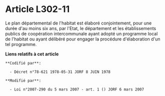 # Article L302-11

Le plan départemental de l'habitat est élaboré conjointement, pour une durée d'au moins six ans, par l'Etat, le département
et les établissements publics de coopération intercommunale ayant adopté un programme local de l'habitat ou ayant délibéré
pour engager la procédure d'élaboration d'un tel programme.

**Liens relatifs à cet article**

	**Codifié par**:

	  - Décret n°78-621 1978-05-31 JORF 8 JUIN 1978

	**Modifié par**:

	  - Loi n°2007-290 du 5 mars 2007 - art. 1 () JORF 6 mars 2007
